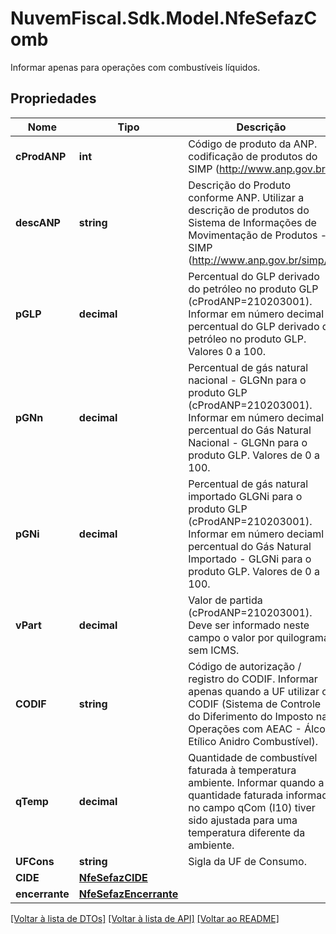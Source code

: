 # NuvemFiscal.Sdk.Model.NfeSefazComb
Informar apenas para operações com combustíveis líquidos.

## Propriedades

Nome | Tipo | Descrição | Comentários
------------ | ------------- | ------------- | -------------
**cProdANP** | **int** | Código de produto da ANP. codificação de produtos do SIMP (http://www.anp.gov.br). | 
**descANP** | **string** | Descrição do Produto conforme ANP. Utilizar a descrição de produtos do Sistema de Informações de Movimentação de Produtos - SIMP (http://www.anp.gov.br/simp/). | 
**pGLP** | **decimal** | Percentual do GLP derivado do petróleo no produto GLP (cProdANP&#x3D;210203001). Informar em número decimal o percentual do GLP derivado de petróleo no produto GLP. Valores 0 a 100. | [optional] 
**pGNn** | **decimal** | Percentual de gás natural nacional - GLGNn para o produto GLP (cProdANP&#x3D;210203001). Informar em número decimal o percentual do Gás Natural Nacional - GLGNn para o produto GLP. Valores de 0 a 100. | [optional] 
**pGNi** | **decimal** | Percentual de gás natural importado GLGNi para o produto GLP (cProdANP&#x3D;210203001). Informar em número deciaml o percentual do Gás Natural Importado - GLGNi para o produto GLP. Valores de 0 a 100. | [optional] 
**vPart** | **decimal** | Valor de partida (cProdANP&#x3D;210203001). Deve ser informado neste campo o valor por quilograma sem ICMS. | [optional] 
**CODIF** | **string** | Código de autorização / registro do CODIF. Informar apenas quando a UF utilizar o CODIF (Sistema de Controle do    Diferimento do Imposto nas Operações com AEAC - Álcool Etílico Anidro Combustível). | [optional] 
**qTemp** | **decimal** | Quantidade de combustível  faturada à temperatura ambiente.  Informar quando a quantidade  faturada informada no campo  qCom (I10) tiver sido ajustada para  uma temperatura diferente da  ambiente. | [optional] 
**UFCons** | **string** | Sigla da UF de Consumo. | 
**CIDE** | [**NfeSefazCIDE**](NfeSefazCIDE.md) |  | [optional] 
**encerrante** | [**NfeSefazEncerrante**](NfeSefazEncerrante.md) |  | [optional] 

[[Voltar à lista de DTOs]](../README.md#documentation-for-models) [[Voltar à lista de API]](../README.md#documentation-for-api-endpoints) [[Voltar ao README]](../README.md)

